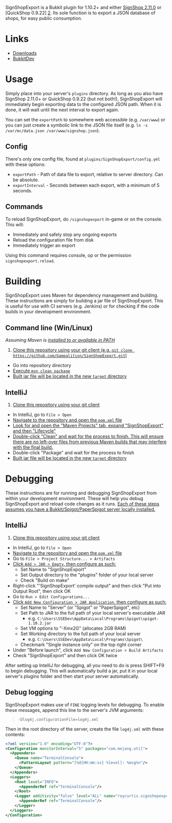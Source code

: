 SignShopExport is a Bukkit plugin for 1.10.2+ and either [SignShop 2.11.0][1] or [QuickShop 0.9.22]
[2]. Its sole function is to export a JSON database of shops, for easy public consumption.

# Links

* [Downloads](https://github.com/Gamealition/SignShopExport/releases)
* [BukkitDev](http://dev.bukkit.org/bukkit-plugins/signshopexport/)

# Usage

Simply place into your server's `plugins` directory. As long as you also have SignShop 2.11.0+
or QuickShop 0.9.22 (but not both!), SignShopExport will immediately begin exporting data to the
configured JSON path. When it is done, it will wait until the next interval to export again.

You can set the `exportPath` to somewhere web accessible (e.g. `/var/www`) or you can just create
a symbolic link to the JSON file itself (e.g. `ln -s /var/mc/data.json /var/www/signshop.json`).

## Config

There's only one config file, found at `plugins/SignShopExport/config.yml` with these options:

* `exportPath` - Path of data file to export, relative to server directory. Can be absolute.
* `exportInterval` - Seconds between each export, with a minimum of 5 seconds.

## Commands

To reload SignShopExport, do `/signshopexport` in-game or on the console. This will:

* Immediately and safely stop any ongoing exports
* Reload the configuration file from disk
* Immediately trigger an export

Using this command requires console, op or the permission `signshopexport.reload`.

# Building

SignShopExport uses Maven for dependency management and building. These instructions are simply for
building a jar file of SignShopExport. This is useful for use with CI servers (e.g. Jenkins) or for
checking if the code builds in your development environment.

## Command line (Win/Linux)

*Assuming Maven is [installed to or available in PATH][3]*

1. [Clone this repository using your git client (e.g. 
`git clone https://github.com/Gamealition/SignShopExport.git`)][4]
* Go into repository directory
* [Execute `mvn clean package`][5]
* [Built jar file will be located in the new `target` directory][6]

## IntelliJ

1. [Clone this repository using your git client][7]
* In IntelliJ, go to `File > Open`
* [Navigate to the repository and open the `pom.xml` file][8]
* [Look for and open the "Maven Projects" tab, expand "SignShopExport" and then "Lifecycle"][9]
* [Double-click "Clean" and wait for the process to finish. This will ensure there are no left-over
files from previous Maven builds that may interfere with the final build.][10]
* Double-click "Package" and wait for the process to finish
* [Built jar file will be located in the new `target` directory][11]

# Debugging

These instructions are for running and debugging SignShopExport from within your development
environment. These will help you debug SignShopExport and reload code changes as it runs. [Each of
these steps assumes you have a Bukkit/Spigot/PaperSpigot server locally installed.][12]

## IntelliJ

1. [Clone this repository using your git client][13]
* In IntelliJ, go to `File > Open`
* [Navigate to the repository and open the `pom.xml` file][14]
* Go to `File > Project Structure... > Artifacts`
* [Click `Add > JAR > Empty`, then configure as such:][15]
    * Set Name to "SignShopExport"
    * Set Output directory to the "plugins" folder of your local server
    * Check "Build on make"
* Right-click "'SignShopExport' compile output" and then click "Put into Output Root", then click OK
* Go to `Run > Edit Configurations...`
* [Click `Add New Configuration > JAR Application`, then configure as such:][16]
    * Set Name to "Server" (or "Spigot" or "PaperSpigot", etc)
    * Set Path to JAR to the full path of your local server's executable JAR
        * e.g. `C:\Users\SSEDev\AppData\Local\Programs\Spigot\spigot-1.10.2.jar`
    * Set VM options to "-Xmx2G" (allocates 2GB RAM)
    * Set Working directory to the full path of your local server
        * e.g. `C:\Users\SSEDev\AppData\Local\Programs\Spigot\`
    * Checkmark "Single instance only" on the top right corner
* Under "Before launch", click `Add New Configuration > Build Artifacts`
* Check "SignShopExport" and then click OK twice

After setting up IntelliJ for debugging, all you need to do is press SHIFT+F9 to begin debugging.
This will automatically build a jar, put it in your local server's plugins folder and then start
your server automatically.

## Debug logging

SignShopExport makes use of `FINE` logging levels for debugging. To enable these messages, append
this line to the server's JVM arguments:

> `-Dlog4j.configurationFile=log4j.xml`

Then in the root directory of the server, create the file `log4j.xml` with these contents:

```xml
<?xml version="1.0" encoding="UTF-8"?>
<Configuration monitorInterval="5" packages="com.mojang.util">
  <Appenders>
    <Queue name="TerminalConsole">
      <PatternLayout pattern="[%d{HH:mm:ss} %level]: %msg%n"/>
    </Queue>
  </Appenders>
  <Loggers>
    <Root level="INFO">
      <AppenderRef ref="TerminalConsole"/>
    </Root>
    <Logger additivity="false" level="ALL" name="roycurtis.signshopexport.SignShopExport">
      <AppenderRef ref="TerminalConsole"/>
    </Logger>
  </Loggers>
</Configuration>
```

[1]: http://dev.bukkit.org/bukkit-plugins/signshop/
[2]: https://dev.bukkit.org/bukkit-plugins/quickshop-notlikeme/
[3]: https://maven.apache.org/install.html
[4]: http://i.imgur.com/VB7dE6d.png
[5]: http://i.imgur.com/UOzULcl.png
[6]: http://i.imgur.com/bDGVDwW.png
[7]: http://i.imgur.com/VB7dE6d.png
[8]: http://i.imgur.com/zcVkyAm.png
[9]: http://i.imgur.com/TB3Ab4T.png
[10]: http://i.imgur.com/Lx5yPdc.png
[11]: http://i.imgur.com/bDGVDwW.png
[12]: http://i.imgur.com/q0B28cR.png
[13]: http://i.imgur.com/VB7dE6d.png
[14]: http://i.imgur.com/zcVkyAm.png
[15]: http://i.imgur.com/kXsbr3C.png
[16]: http://i.imgur.com/smuYOFs.png